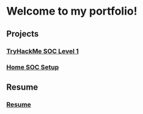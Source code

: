 # Welcome to my portfolio!

## Projects
### [TryHackMe SOC Level 1](thmsoclevel1.md)
### [Home SOC Setup](homesoc.md)

## Resume
### [Resume](resume.md)
